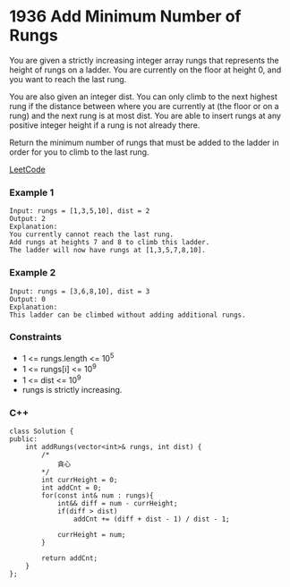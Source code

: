 # 1936 Add Minimum Number of Rungs

You are given a strictly increasing integer array rungs that represents the height of rungs on a ladder. You are currently on the floor at height 0, and you want to reach the last rung.

You are also given an integer dist. You can only climb to the next highest rung if the distance between where you are currently at (the floor or on a rung) and the next rung is at most dist. You are able to insert rungs at any positive integer height if a rung is not already there.

Return the minimum number of rungs that must be added to the ladder in order for you to climb to the last rung.

[LeetCode](https://leetcode.cn/problems/add-minimum-number-of-rungs/description/)

### Example 1

```
Input: rungs = [1,3,5,10], dist = 2
Output: 2
Explanation:
You currently cannot reach the last rung.
Add rungs at heights 7 and 8 to climb this ladder. 
The ladder will now have rungs at [1,3,5,7,8,10].
```

### Example 2

```
Input: rungs = [3,6,8,10], dist = 3
Output: 0
Explanation:
This ladder can be climbed without adding additional rungs.
```

### Constraints

* 1 <= rungs.length <= 10<sup>5</sup>
* 1 <= rungs[i] <= 10<sup>9</sup>
* 1 <= dist <= 10<sup>9</sup>
* rungs is strictly increasing.



### C++ 

```
class Solution {
public:
    int addRungs(vector<int>& rungs, int dist) {
        /*
            貪心
        */
        int currHeight = 0;
        int addCnt = 0;
        for(const int& num : rungs){
            int&& diff = num - currHeight;
            if(diff > dist)
                addCnt += (diff + dist - 1) / dist - 1;
            
            currHeight = num;
        }
        
        return addCnt;
    }
};
```